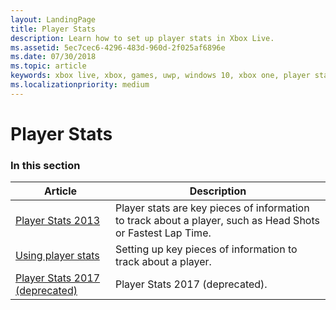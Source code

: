 ```yaml
---
layout: LandingPage
title: Player Stats
description: Learn how to set up player stats in Xbox Live.
ms.assetid: 5ec7cec6-4296-483d-960d-2f025af6896e
ms.date: 07/30/2018
ms.topic: article
keywords: xbox live, xbox, games, uwp, windows 10, xbox one, player stats, leaderboards
ms.localizationpriority: medium
---
```


# Player Stats


### In this section

| Article | Description |
|---------|-------------|
| [Player Stats 2013](player-stats-2013.md) | Player stats are key pieces of information to track about a player, such as Head Shots or Fastest Lap Time. |
| [Using player stats](using-player-stats.md) | Setting up key pieces of information to track about a player. |
| [Player Stats 2017 (deprecated)](stats-2017-depr.md) | Player Stats 2017 (deprecated). |
